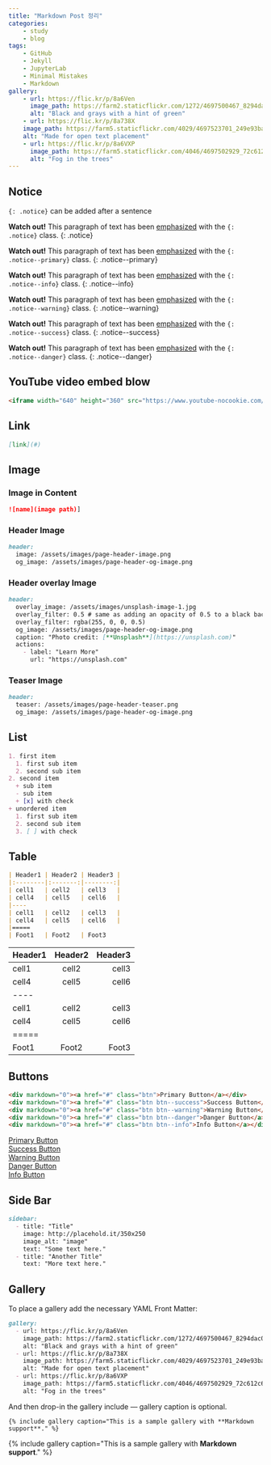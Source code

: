 ```yaml
---
title: "Markdown Post 정리"  
categories:  
    - study
    - blog
tags:  
    - GitHub  
    - Jekyll  
    - JupyterLab  
    - Minimal Mistakes
    - Markdown  
gallery:
    - url: https://flic.kr/p/8a6Ven
      image_path: https://farm2.staticflickr.com/1272/4697500467_8294dac099_q.jpg
      alt: "Black and grays with a hint of green"
    - url: https://flic.kr/p/8a738X
    image_path: https://farm5.staticflickr.com/4029/4697523701_249e93ba23_q.jpg
    alt: "Made for open text placement"
    - url: https://flic.kr/p/8a6VXP
      image_path: https://farm5.staticflickr.com/4046/4697502929_72c612c636_q.jpg
      alt: "Fog in the trees"
---
```


## Notice

`{: .notice}` can be added after a sentence

**Watch out!** This paragraph of text has been [emphasized](#) with the `{: .notice}` class.
{: .notice}

**Watch out!** This paragraph of text has been [emphasized](#) with the `{: .notice--primary}` class.
{: .notice--primary}

**Watch out!** This paragraph of text has been [emphasized](#) with the `{: .notice--info}` class.
{: .notice--info}

**Watch out!** This paragraph of text has been [emphasized](#) with the `{: .notice--warning}` class.
{: .notice--warning}

**Watch out!** This paragraph of text has been [emphasized](#) with the `{: .notice--success}` class.
{: .notice--success}

**Watch out!** This paragraph of text has been [emphasized](#) with the `{: .notice--danger}` class.
{: .notice--danger}

## YouTube video embed blow  
```markdown
<iframe width="640" height="360" src="https://www.youtube-nocookie.com/embed/l2Of1-d5E5o?controls=0&amp;showinfo=0" frameborder="0" allowfullscreen></iframe>
```

## Link
```markdown
[link](#)
````

## Image

### Image in Content
```markdown
![name](image path)]
```

### Header Image  
```markdown
header:
  image: /assets/images/page-header-image.png
  og_image: /assets/images/page-header-og-image.png
```

### Header overlay Image  
```markdown
header:
  overlay_image: /assets/images/unsplash-image-1.jpg
  overlay_filter: 0.5 # same as adding an opacity of 0.5 to a black background
  overlay_filter: rgba(255, 0, 0, 0.5)
  og_image: /assets/images/page-header-og-image.png
  caption: "Photo credit: [**Unsplash**](https://unsplash.com)"
  actions:
    - label: "Learn More"
      url: "https://unsplash.com"
```

### Teaser Image  
```markdown
header:
  teaser: /assets/images/page-header-teaser.png
  og_image: /assets/images/page-header-og-image.png
```

## List

```markdown
1. first item  
  1. first sub item  
  2. second sub item  
2. second item  
  + sub item  
  - sub item  
  + [x] with check  
+ unordered item  
  1. first sub item  
  2. second sub item  
  3. [ ] with check  
```

## Table

```markdown
| Header1 | Header2 | Header3 |
|:--------|:-------:|--------:|
| cell1   | cell2   | cell3   |
| cell4   | cell5   | cell6   |
|----
| cell1   | cell2   | cell3   |
| cell4   | cell5   | cell6   |
|=====
| Foot1   | Foot2   | Foot3
```
| Header1 | Header2 | Header3 |
|:--------|:-------:|--------:|
| cell1   | cell2   | cell3   |
| cell4   | cell5   | cell6   |
|----
| cell1   | cell2   | cell3   |
| cell4   | cell5   | cell6   |
|=====
| Foot1   | Foot2   | Foot3


## Buttons

```html
<div markdown="0"><a href="#" class="btn">Primary Button</a></div>
<div markdown="0"><a href="#" class="btn btn--success">Success Button</a></div>
<div markdown="0"><a href="#" class="btn btn--warning">Warning Button</a></div>
<div markdown="0"><a href="#" class="btn btn--danger">Danger Button</a></div>
<div markdown="0"><a href="#" class="btn btn--info">Info Button</a></div>
```
<div markdown="0"><a href="#" class="btn">Primary Button</a></div>
<div markdown="0"><a href="#" class="btn btn--success">Success Button</a></div>
<div markdown="0"><a href="#" class="btn btn--warning">Warning Button</a></div>
<div markdown="0"><a href="#" class="btn btn--danger">Danger Button</a></div>
<div markdown="0"><a href="#" class="btn btn--info">Info Button</a></div>

## Side Bar

```markdown
sidebar:
  - title: "Title"
    image: http://placehold.it/350x250
    image_alt: "image"
    text: "Some text here."
  - title: "Another Title"
    text: "More text here."
```

## Gallery

To place a gallery add the necessary YAML Front Matter:

```markdown
gallery:
  - url: https://flic.kr/p/8a6Ven
    image_path: https://farm2.staticflickr.com/1272/4697500467_8294dac099_q.jpg
    alt: "Black and grays with a hint of green"
  - url: https://flic.kr/p/8a738X
    image_path: https://farm5.staticflickr.com/4029/4697523701_249e93ba23_q.jpg
    alt: "Made for open text placement"
  - url: https://flic.kr/p/8a6VXP
    image_path: https://farm5.staticflickr.com/4046/4697502929_72c612c636_q.jpg
    alt: "Fog in the trees"
```

And then drop-in the gallery include — gallery caption is optional.

```liquid
{% include gallery caption="This is a sample gallery with **Markdown support**." %}
```

{% include gallery caption="This is a sample gallery with **Markdown support**." %}
